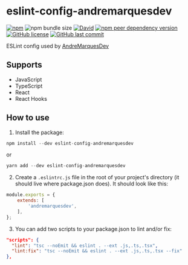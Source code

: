# eslint-config-andremarquesdev

[![npm](https://img.shields.io/npm/v/eslint-config-andremarquesdev)](https://www.npmjs.com/package/eslint-config-andremarquesdev)
![npm bundle size](https://img.shields.io/bundlephobia/minzip/eslint-config-andremarquesdev)
[![David](https://img.shields.io/david/AndreMarquesDev/eslint-config-andremarquesdev)](https://www.npmjs.com/package/eslint-config-andremarquesdev)
[![npm peer dependency version](https://img.shields.io/npm/dependency-version/eslint-config-andremarquesdev/peer/eslint)](https://eslint.org/)
[![GitHub license](https://img.shields.io/github/license/AndreMarquesDev/eslint-config-andremarquesdev)](https://github.com/AndreMarquesDev/eslint-config-andremarquesdev/blob/master/LICENSE)
[![GitHub last commit](https://img.shields.io/github/last-commit/AndreMarquesDev/eslint-config-andremarquesdev)](https://github.com/AndreMarquesDev/eslint-config-andremarquesdev)

ESLint config used by [AndreMarquesDev](https://github.com/AndreMarquesDev)

## Supports

* JavaScript
* TypeScript
* React
* React Hooks

## How to use

1. Install the package:

```js
npm install --dev eslint-config-andremarquesdev
```

or

```js
yarn add --dev eslint-config-andremarquesdev
```

2. Create a `.eslintrc.js` file in the root of your project's directory (it should live where package.json does). It should look like this:

```js
module.exports = {
    extends: [
        'andremarquesdev',
    ],
};
```

3. You can add two scripts to your package.json to lint and/or fix:

```json
"scripts": {
  "lint": "tsc --noEmit && eslint . --ext .js,.ts,.tsx",
  "lint:fix": "tsc --noEmit && eslint . --ext .js,.ts,.tsx --fix"
},
```
